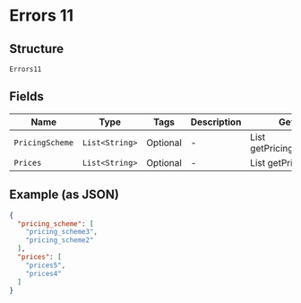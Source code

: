 
# Errors 11

## Structure

`Errors11`

## Fields

| Name | Type | Tags | Description | Getter | Setter |
|  --- | --- | --- | --- | --- | --- |
| `PricingScheme` | `List<String>` | Optional | - | List<String> getPricingScheme() | setPricingScheme(List<String> pricingScheme) |
| `Prices` | `List<String>` | Optional | - | List<String> getPrices() | setPrices(List<String> prices) |

## Example (as JSON)

```json
{
  "pricing_scheme": [
    "pricing_scheme3",
    "pricing_scheme2"
  ],
  "prices": [
    "prices5",
    "prices4"
  ]
}
```

